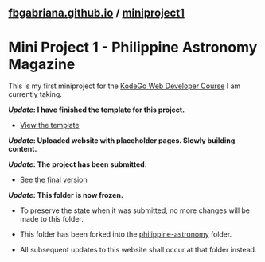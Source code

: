 ## [fbgabriana.github.io](/ "Bamm's KodeGo Repository") / [miniproject1](/miniproject1/)

# Mini Project 1 - Philippine Astronomy Magazine

This is my first miniproject for the [KodeGo Web Developer Course](https://kodego.ph/courses/1) I am currently taking.

**_Update_: I have finished the template for this project.**

* [View the template](template/)

**_Update_: Uploaded website with placeholder pages. Slowly building content.**

**_Update_: The project has been submitted.**

* [See the final version](home/)

**_Update_: This folder is now frozen.**

* To preserve the state when it was submitted, no more changes will be made to this folder.

* This folder has been forked into the [philippine-astronomy](/philippine-astronomy/) folder.

* All subsequent updates to this website shall occur at that folder instead.

